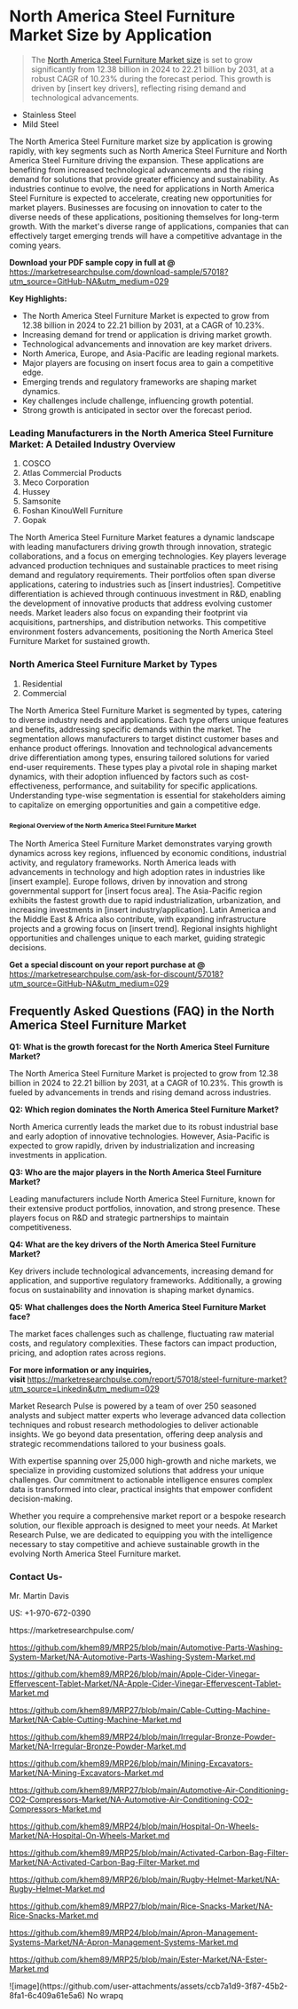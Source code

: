 <h1>North America Steel Furniture Market&nbsp;Size by Application</h1><blockquote><p>The <a href="https://marketresearchpulse.com/download-sample/57018?utm_source=GitHub-NA&amp;utm_medium=029">North America Steel Furniture Market size</a> is set to grow significantly from 12.38 billion in 2024 to 22.21 billion by 2031, at a robust CAGR of 10.23% during the forecast period. This growth is driven by [insert key drivers], reflecting rising demand and technological advancements.</p></blockquote><ul><li>Stainless Steel <li> Mild Steel</li></ul><p>The North America Steel Furniture market size by application is growing rapidly, with key segments such as North America Steel Furniture and North America Steel Furniture driving the expansion. These applications are benefiting from increased technological advancements and the rising demand for solutions that provide greater efficiency and sustainability. As industries continue to evolve, the need for applications in North America Steel Furniture is expected to accelerate, creating new opportunities for market players. Businesses are focusing on innovation to cater to the diverse needs of these applications, positioning themselves for long-term growth. With the market's diverse range of applications, companies that can effectively target emerging trends will have a competitive advantage in the coming years.</p><p><strong>Download your PDF sample copy in full at @ </strong><a href="https://marketresearchpulse.com/download-sample/57018?utm_source=GitHub-NA&amp;utm_medium=029">https://marketresearchpulse.com/download-sample/57018?utm_source=GitHub-NA&amp;utm_medium=029</a></p><p><strong>Key Highlights: </strong></p><ul><li>The North America Steel Furniture Market is expected to grow from 12.38 billion in 2024 to 22.21 billion by 2031, at a CAGR of 10.23%.</li><li>Increasing demand for trend or application is driving market growth.</li><li>Technological advancements and innovation are key market drivers.</li><li>North America, Europe, and Asia-Pacific are leading regional markets.</li><li>Major players are focusing on insert focus area to gain a competitive edge.</li><li>Emerging trends and regulatory frameworks are shaping market dynamics.</li><li>Key challenges include challenge, influencing growth potential.</li><li>Strong growth is anticipated in sector over the forecast period.</li></ul><h3>Leading Manufacturers in the North America Steel Furniture Market: A Detailed Industry Overview</h3><ol><li>COSCO</li><li>Atlas Commercial Products</li><li>Meco Corporation</li><li>Hussey</li><li>Samsonite</li><li>Foshan KinouWell Furniture</li><li>Gopak</li></ol><div class="flex max-w-full flex-col flex-grow"><div class="min-h-8 text-message flex w-full flex-col items-end gap-2 whitespace-normal break-words [.text-message+&amp;]:mt-5" dir="auto" data-message-author-role="assistant" data-message-id="fd8432e4-4910-450d-b182-61b7bfb0a01f" data-message-model-slug="gpt-4o"><div class="flex w-full flex-col gap-1 empty:hidden first:pt-[3px]"><div class="markdown prose w-full break-words dark:prose-invert light"><p>The North America Steel Furniture Market features a dynamic landscape with leading manufacturers driving growth through innovation, strategic collaborations, and a focus on emerging technologies. Key players leverage advanced production techniques and sustainable practices to meet rising demand and regulatory requirements. Their portfolios often span diverse applications, catering to industries such as [insert industries]. Competitive differentiation is achieved through continuous investment in R&amp;D, enabling the development of innovative products that address evolving customer needs. Market leaders also focus on expanding their footprint via acquisitions, partnerships, and distribution networks. This competitive environment fosters advancements, positioning the North America Steel Furniture Market for sustained growth.</p></div></div></div></div><h3>North America Steel Furniture Market by Types</h3><ol><li>Residential <li> Commercial</li></ol><div class="flex max-w-full flex-col flex-grow"><div class="min-h-8 text-message flex w-full flex-col items-end gap-2 whitespace-normal break-words [.text-message+&amp;]:mt-5" dir="auto" data-message-author-role="assistant" data-message-id="084470be-0bb7-4664-bddf-5156b4f41249" data-message-model-slug="gpt-4o-mini"><div class="flex w-full flex-col gap-1 empty:hidden first:pt-[3px]"><div class="markdown prose w-full break-words dark:prose-invert light"><p>The North America Steel Furniture Market is segmented by types, catering to diverse industry needs and applications. Each type offers unique features and benefits, addressing specific demands within the market. The segmentation allows manufacturers to target distinct customer bases and enhance product offerings. Innovation and technological advancements drive differentiation among types, ensuring tailored solutions for varied end-user requirements. These types play a pivotal role in shaping market dynamics, with their adoption influenced by factors such as cost-effectiveness, performance, and suitability for specific applications. Understanding type-wise segmentation is essential for stakeholders aiming to capitalize on emerging opportunities and gain a competitive edge.</p></div></div></div></div><h3><span style="font-size: 11px;">Regional Overview of the North America Steel Furniture Market</span></h3><div class="flex max-w-full flex-col flex-grow"><div class="min-h-8 text-message flex w-full flex-col items-end gap-2 whitespace-normal break-words [.text-message+&amp;]:mt-5" dir="auto" data-message-author-role="assistant" data-message-id="e9038762-ce64-4e30-91c9-9bd413514231" data-message-model-slug="gpt-4o-mini"><div class="flex w-full flex-col gap-1 empty:hidden first:pt-[3px]"><div class="markdown prose w-full break-words dark:prose-invert light"><p>The North America Steel Furniture Market demonstrates varying growth dynamics across key regions, influenced by economic conditions, industrial activity, and regulatory frameworks. North America leads with advancements in technology and high adoption rates in industries like [insert example]. Europe follows, driven by innovation and strong governmental support for [insert focus area]. The Asia-Pacific region exhibits the fastest growth due to rapid industrialization, urbanization, and increasing investments in [insert industry/application]. Latin America and the Middle East &amp; Africa also contribute, with expanding infrastructure projects and a growing focus on [insert trend]. Regional insights highlight opportunities and challenges unique to each market, guiding strategic decisions.</p></div></div></div></div><p><strong>Get a special discount on your report purchase at @ </strong><a href="https://marketresearchpulse.com/ask-for-discount/57018?utm_source=GitHub-NA&amp;utm_medium=029">https://marketresearchpulse.com/ask-for-discount/57018?utm_source=GitHub-NA&amp;utm_medium=029</a></p><h2>Frequently Asked Questions (FAQ) in the North America Steel Furniture Market</h2><p><strong>Q1: What is the growth forecast for the North America Steel Furniture Market?</strong></p><p>The North America Steel Furniture Market is projected to grow from 12.38 billion in 2024 to 22.21 billion by 2031, at a CAGR of 10.23%. This growth is fueled by advancements in trends and rising demand across industries.</p><p><strong>Q2: Which region dominates the North America Steel Furniture Market?</strong></p><p>North America currently leads the market due to its robust industrial base and early adoption of innovative technologies. However, Asia-Pacific is expected to grow rapidly, driven by industrialization and increasing investments in application.</p><p><strong>Q3: Who are the major players in the North America Steel Furniture Market?</strong></p><p>Leading manufacturers include North America Steel Furniture, known for their extensive product portfolios, innovation, and strong presence. These players focus on R&amp;D and strategic partnerships to maintain competitiveness.</p><p><strong>Q4: What are the key drivers of the North America Steel Furniture Market?</strong></p><p>Key drivers include technological advancements, increasing demand for application, and supportive regulatory frameworks. Additionally, a growing focus on sustainability and innovation is shaping market dynamics.</p><p><strong>Q5: What challenges does the North America Steel Furniture Market face?</strong></p><p>The market faces challenges such as challenge, fluctuating raw material costs, and regulatory complexities. These factors can impact production, pricing, and adoption rates across regions.</p><p><strong>For more information or any inquiries, visit&nbsp;</strong><a href="https://marketresearchpulse.com/report/57018/steel-furniture-market?utm_source=Linkedin&utm_medium=029">https://marketresearchpulse.com/report/57018/steel-furniture-market?utm_source=Linkedin&utm_medium=029</a></p><p>Market Research Pulse is powered by a team of over 250 seasoned analysts and subject matter experts who leverage advanced data collection techniques and robust research methodologies to deliver actionable insights. We go beyond data presentation, offering deep analysis and strategic recommendations tailored to your business goals.</p><p>With expertise spanning over 25,000 high-growth and niche markets, we specialize in providing customized solutions that address your unique challenges. Our commitment to actionable intelligence ensures complex data is transformed into clear, practical insights that empower confident decision-making.</p><p>Whether you require a comprehensive market report or a bespoke research solution, our flexible approach is designed to meet your needs. At Market Research Pulse, we are dedicated to equipping you with the intelligence necessary to stay competitive and achieve sustainable growth in the evolving North America Steel Furniture market.</p><h3><strong>Contact Us-</strong></h3><p>Mr. Martin Davis</p><p>US: +1-970-672-0390</p><p>https://marketresearchpulse.com/</p><p><a href="https://github.com/khem89/MRP25/blob/main/Automotive-Parts-Washing-System-Market/NA-Automotive-Parts-Washing-System-Market.md">https://github.com/khem89/MRP25/blob/main/Automotive-Parts-Washing-System-Market/NA-Automotive-Parts-Washing-System-Market.md</a></p><p><a href="https://github.com/khem89/MRP26/blob/main/Apple-Cider-Vinegar-Effervescent-Tablet-Market/NA-Apple-Cider-Vinegar-Effervescent-Tablet-Market.md">https://github.com/khem89/MRP26/blob/main/Apple-Cider-Vinegar-Effervescent-Tablet-Market/NA-Apple-Cider-Vinegar-Effervescent-Tablet-Market.md</a></p><p><a href="https://github.com/khem89/MRP27/blob/main/Cable-Cutting-Machine-Market/NA-Cable-Cutting-Machine-Market.md">https://github.com/khem89/MRP27/blob/main/Cable-Cutting-Machine-Market/NA-Cable-Cutting-Machine-Market.md</a></p><p><a href="https://github.com/khem89/MRP24/blob/main/Irregular-Bronze-Powder-Market/NA-Irregular-Bronze-Powder-Market.md">https://github.com/khem89/MRP24/blob/main/Irregular-Bronze-Powder-Market/NA-Irregular-Bronze-Powder-Market.md</a></p><p><a href="https://github.com/khem89/MRP26/blob/main/Mining-Excavators-Market/NA-Mining-Excavators-Market.md">https://github.com/khem89/MRP26/blob/main/Mining-Excavators-Market/NA-Mining-Excavators-Market.md</a></p><p><a href="https://github.com/khem89/MRP27/blob/main/Automotive-Air-Conditioning-CO2-Compressors-Market/NA-Automotive-Air-Conditioning-CO2-Compressors-Market.md">https://github.com/khem89/MRP27/blob/main/Automotive-Air-Conditioning-CO2-Compressors-Market/NA-Automotive-Air-Conditioning-CO2-Compressors-Market.md</a></p><p><a href="https://github.com/khem89/MRP24/blob/main/Hospital-On-Wheels-Market/NA-Hospital-On-Wheels-Market.md">https://github.com/khem89/MRP24/blob/main/Hospital-On-Wheels-Market/NA-Hospital-On-Wheels-Market.md</a></p><p><a href="https://github.com/khem89/MRP25/blob/main/Activated-Carbon-Bag-Filter-Market/NA-Activated-Carbon-Bag-Filter-Market.md">https://github.com/khem89/MRP25/blob/main/Activated-Carbon-Bag-Filter-Market/NA-Activated-Carbon-Bag-Filter-Market.md</a></p><p><a href="https://github.com/khem89/MRP26/blob/main/Rugby-Helmet-Market/NA-Rugby-Helmet-Market.md">https://github.com/khem89/MRP26/blob/main/Rugby-Helmet-Market/NA-Rugby-Helmet-Market.md</a></p><p><a href="https://github.com/khem89/MRP27/blob/main/Rice-Snacks-Market/NA-Rice-Snacks-Market.md">https://github.com/khem89/MRP27/blob/main/Rice-Snacks-Market/NA-Rice-Snacks-Market.md</a></p><p><a href="https://github.com/khem89/MRP24/blob/main/Apron-Management-Systems-Market/NA-Apron-Management-Systems-Market.md">https://github.com/khem89/MRP24/blob/main/Apron-Management-Systems-Market/NA-Apron-Management-Systems-Market.md</a></p><p><a href="https://github.com/khem89/MRP25/blob/main/Ester-Market/NA-Ester-Market.md">https://github.com/khem89/MRP25/blob/main/Ester-Market/NA-Ester-Market.md</a></p>
![image](https://github.com/user-attachments/assets/ccb7a1d9-3f87-45b2-8fa1-6c409a61e5a6)
No wrapq
